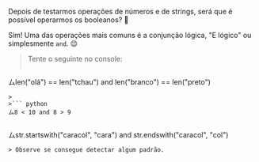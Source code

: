 Depois de testarmos operações de números e de strings, será que é possível operarmos os booleanos? :thought_balloon:

Sim! Uma das operações mais comuns é a conjunção lógica, "E lógico" ou simplesmente `and`. :relieved:

> Tente o seguinte no console:
>
>``` python
ムlen("olá") == len("tchau") and len("branco") == len("preto")
```
>
>``` python
ム8 < 10 and 8 > 9
```
>
>``` python
ムstr.startswith("caracol", "cara") and str.endswith("caracol", "col")
```
> Observe se consegue detectar algum padrão.
